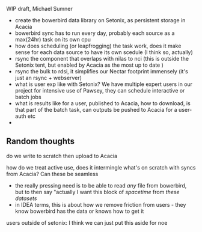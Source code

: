 WIP draft, Michael Sumner



- create the bowerbird data library on Setonix, as persistent storage in Acacia
- bowerbird sync has to run every day, probably each source as a max(24hr) task on its own cpu
- how does scheduling (or leapfrogging) the task work, does it make sense for each data source to have its own scedule (I think so, actually)
- rsync the component that overlaps with nilas to nci (this is outside the Setonix tent, but enabled by Acacia as the most up to date )
- rsync the bulk to rdsi, it simplifies our Nectar footprint immensely (it's just an rsync + webserver)
- what is user exp like with Setonix? We have multiple expert users in our project for intensive use of Pawsey, they can schedule interactive or batch jobs
-  what is results like for a user, published to Acacia, how to download, is that part of the batch task, can outputs be pushed to Acacia for a user-auth etc
-  



## Random thoughts


  do we write to scratch then upload to Acacia

  how do we treat active use, does it intermingle what's on scratch with syncs from Acacia? Can these be seamless

  - the really pressing need is to be able to read *any* file from bowerbird, but to then say "actually I want this block of *spacetime* from *these datasets*
  - in IDEA terms, this is about how we remove friction from users  - they know bowerbird has the data or knows how to get it
 
users outside of setonix: I think we can just put this aside for noe


